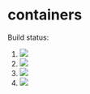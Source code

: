 # containers

Build status:

1. [![](https://github.com/ajholzer/containers/workflows/tests-fibonacci/badge.svg)](https://github.com/ajholzer/containers/actions?query=workflow%3Atests-fibonacci)
1. [![](https://github.com/ajholzer/containers/workflows/tests-range/badge.svg)](https://github.com/ajholzer/containers/actions?query=workflow%3Atests-range)
1. [![](https://github.com/ajholzer/containers/workflows/tests-BST/badge.svg)](https://github.com/ajholzer/containers/actions?query=workflow%3Atests-BST)
1. [![](https://github.com/ajholzer/containers/workflows/tests-BinaryTree/badge.svg)](https://github.com/ajholzer/containers/actions?query=workflow%3Atests-BinaryTree)
